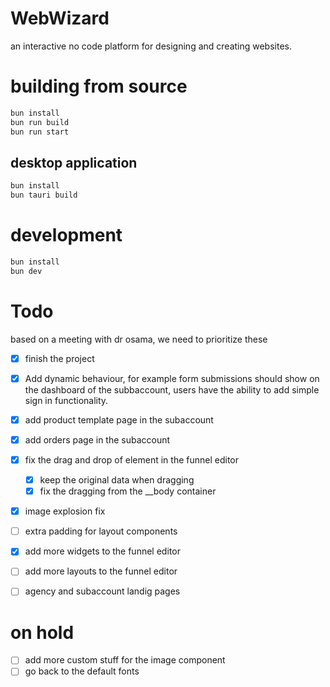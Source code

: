 # WebWizard

an interactive no code platform for designing and creating websites.

# building from source

```bash
bun install
bun run build
bun run start
```

## desktop application

```bash
bun install
bun tauri build
```

# development

```bash
bun install
bun dev
```

# Todo

based on a meeting with dr osama, we need to prioritize these

- [x] finish the project

- [x] Add dynamic behaviour, for example form submissions should show on the
      dashboard of the subbaccount, users have the ability to add simple sign in
      functionality.
- [x] add product template page in the subaccount
- [x] add orders page in the subaccount
- [x] fix the drag and drop of element in the funnel editor
  - [x] keep the original data when dragging
  - [x] fix the dragging from the \_\_body container
- [x] image explosion fix
- [ ] extra padding for layout components
- [x] add more widgets to the funnel editor
- [ ] add more layouts to the funnel editor
- [ ] agency and subaccount landig pages

# on hold

- [ ] add more custom stuff for the image component
- [ ] go back to the default fonts
